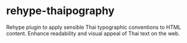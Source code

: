 # rehype-thaipography
Rehype plugin to apply sensible Thai typographic conventions to HTML content. Enhance readability and visual appeal of Thai text on the web.
